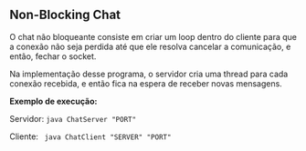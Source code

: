 ## Non-Blocking Chat
O chat não bloqueante consiste em criar um loop dentro do cliente
para que a conexão não seja perdida até que ele resolva cancelar
a comunicação, e então, fechar o socket.<p>

Na implementação desse programa, o servidor cria uma thread para
cada conexão recebida, e então fica na espera de receber novas
mensagens.

<b>Exemplo de execução:</b><p>
Servidor: <code>java ChatServer "PORT" </code><p>
Cliente: <code> java ChatClient "SERVER" "PORT"
